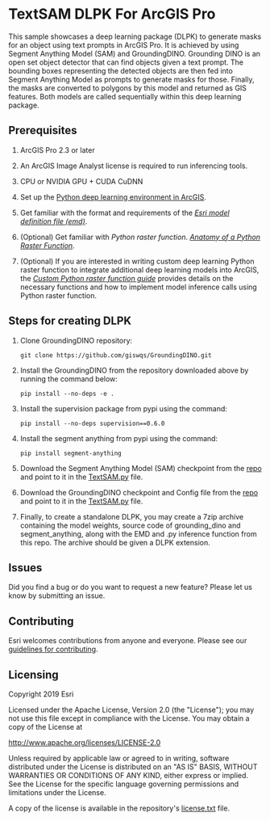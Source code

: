 # TextSAM DLPK For ArcGIS Pro

This sample showcases a deep learning package (DLPK) to generate masks for an object using text prompts in ArcGIS Pro. It is achieved by using Segment Anything Model (SAM) and GroundingDINO. Grounding DINO is an open set object detector that can find objects given a text prompt. The bounding boxes representing the detected objects are then fed into Segment Anything Model as prompts to generate masks for those. Finally, the masks are converted to polygons by this model and returned as GIS features. Both models are called sequentially within this deep learning package.

## Prerequisites
1. ArcGIS Pro 2.3 or later

2. An ArcGIS Image Analyst license is required to run inferencing tools.

3. CPU or NVIDIA GPU + CUDA CuDNN

4. Set up the [Python deep learning environment in ArcGIS](https://developers.arcgis.com/python/guide/deep-learning/). 

5. Get familiar with the format and requirements of the *[Esri model definition file (emd)](../../docs/writing_model_definition.md)*.

6. (Optional) Get familiar with *Python raster function*.
*[Anatomy of a Python Raster Function](https://github.com/Esri/raster-functions/wiki/PythonRasterFunction#anatomy-of-a-python-raster-function)*.  
 
7. (Optional) If you are interested in writing custom deep learning Python raster function to integrate additional deep learning
models into ArcGIS, the
*[Custom Python raster function guide](../../docs/writing_deep_learning_python_raster_functions.md)* provides details 
on the necessary functions and how to implement model inference calls using Python raster function.

## Steps for creating DLPK
1. Clone GroundingDINO repository:
   ```
   git clone https://github.com/giswqs/GroundingDINO.git 
   ```
   
2. Install the GroundingDINO from the repository downloaded above by running the command below:
   ```
   pip install --no-deps -e . 
   ```

3. Install the supervision package from pypi using the command:
   ```
   pip install --no-deps supervision==0.6.0
   ```

4. Install the segment anything from pypi using the command:
   ```
   pip install segment-anything
   ```

5. Download the Segment Anything Model (SAM) checkpoint from the [repo](https://github.com/facebookresearch/segment-anything?tab=readme-ov-file#model-checkpoints) and point to it in the [TextSAM.py](TextSAM.py) file.

6. Download the GroundingDINO checkpoint and Config file from the [repo](https://github.com/IDEA-Research/GroundingDINO?tab=readme-ov-file#luggage-checkpoints) and point to it in the [TextSAM.py](TextSAM.py) file.

7. Finally, to create a standalone DLPK, you may create a 7zip archive containing the model weights, source code of grounding_dino and segment_anything, along with the EMD and .py inference function from this repo. The archive should be given a DLPK extension.

## Issues

Did you find a bug or do you want to request a new feature?  Please let us know by submitting an issue.

## Contributing

Esri welcomes contributions from anyone and everyone. Please see our [guidelines for contributing](https://github.com/esri/contributing).

## Licensing
Copyright 2019 Esri

Licensed under the Apache License, Version 2.0 (the "License");
you may not use this file except in compliance with the License.
You may obtain a copy of the License at

   http://www.apache.org/licenses/LICENSE-2.0

Unless required by applicable law or agreed to in writing, software
distributed under the License is distributed on an "AS IS" BASIS,
WITHOUT WARRANTIES OR CONDITIONS OF ANY KIND, either express or implied.
See the License for the specific language governing permissions and
limitations under the License.

A copy of the license is available in the repository's [license.txt](../../license.txt) file.